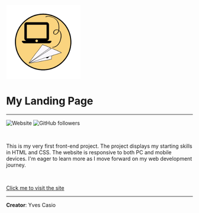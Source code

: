 <img src="./img/header-logo.png" alt="Logo" style="width:200px;height:200px;"/>

# My Landing Page

---

![Website](https://img.shields.io/website?down_color=red&down_message=offline&up_color=green&up_message=online&url=https%3A%2F%2Fyvesaur.github.io%2Fmy-landing-page%2F)
![GitHub followers](https://img.shields.io/github/followers/yvesaur?style=social)

<br>

This is my very first front-end project. The project displays my starting skills in HTML and CSS. The website is responsive to both PC and mobile devices. I'm eager to learn more as I move forward on my web development journey.

<br>

[Click me to visit the site](https://yvesaur.github.io/my-landing-page/)

---

**Creator**: Yves Casio

